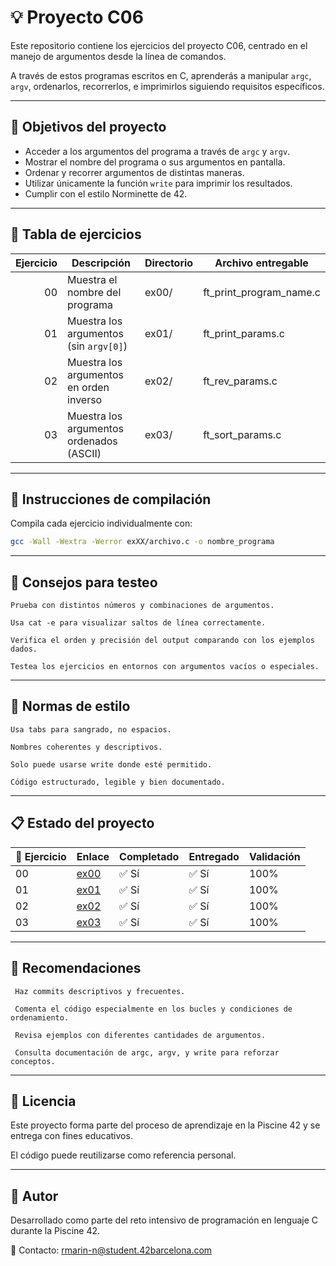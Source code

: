 # 💡 Proyecto C06

Este repositorio contiene los ejercicios del proyecto C06, centrado en el manejo de argumentos desde la línea de comandos. 

A través de estos programas escritos en C, aprenderás a manipular `argc`, `argv`, ordenarlos, recorrerlos, e imprimirlos siguiendo requisitos específicos.

---

## 🎯 Objetivos del proyecto

- Acceder a los argumentos del programa a través de `argc` y `argv`.
- Mostrar el nombre del programa o sus argumentos en pantalla.
- Ordenar y recorrer argumentos de distintas maneras.
- Utilizar únicamente la función `write` para imprimir los resultados.
- Cumplir con el estilo Norminette de 42.

---

## 📁 Tabla de ejercicios

| Ejercicio | Descripción                                   | Directorio | Archivo entregable           |
|----------:|-----------------------------------------------|------------|-------------------------------|
| 00        | Muestra el nombre del programa                | ex00/      | ft_print_program_name.c       |
| 01        | Muestra los argumentos (sin `argv[0]`)        | ex01/      | ft_print_params.c             |
| 02        | Muestra los argumentos en orden inverso       | ex02/      | ft_rev_params.c               |
| 03        | Muestra los argumentos ordenados (ASCII)      | ex03/      | ft_sort_params.c              |

---

## 🔧 Instrucciones de compilación

Compila cada ejercicio individualmente con:

```bash
gcc -Wall -Wextra -Werror exXX/archivo.c -o nombre_programa
```
---

## 🧪 Consejos para testeo
    Prueba con distintos números y combinaciones de argumentos.

    Usa cat -e para visualizar saltos de línea correctamente.

    Verifica el orden y precisión del output comparando con los ejemplos dados.

    Testea los ejercicios en entornos con argumentos vacíos o especiales.

---

## 📐 Normas de estilo
    Usa tabs para sangrado, no espacios.

    Nombres coherentes y descriptivos.

    Solo puede usarse write donde esté permitido.

    Código estructurado, legible y bien documentado.

---

## 📋 Estado del proyecto

| 🧩 Ejercicio | Enlace         | Completado | Entregado | Validación |
|--------------|----------------|------------|-----------|------------|
| 00           | [ex00](./ex00/) | ✅ Sí      | ✅ Sí      | 100%       |
| 01           | [ex01](./ex01/) | ✅ Sí      | ✅ Sí      | 100%       |
| 02           | [ex02](./ex02/) | ✅ Sí      | ✅ Sí      | 100%       |
| 03           | [ex03](./ex03/) | ✅ Sí      | ✅ Sí      | 100%       |

---

## 📌 Recomendaciones
     Haz commits descriptivos y frecuentes.

     Comenta el código especialmente en los bucles y condiciones de ordenamiento.

     Revisa ejemplos con diferentes cantidades de argumentos.

     Consulta documentación de argc, argv, y write para reforzar conceptos.

---

## 📜 Licencia
Este proyecto forma parte del proceso de aprendizaje en la Piscine 42 y se entrega con fines educativos.

El código puede reutilizarse como referencia personal.

---

## 🙋 Autor
Desarrollado como parte del reto intensivo de programación en lenguaje C durante la Piscine 42.

📧 Contacto: rmarin-n@student.42barcelona.com
